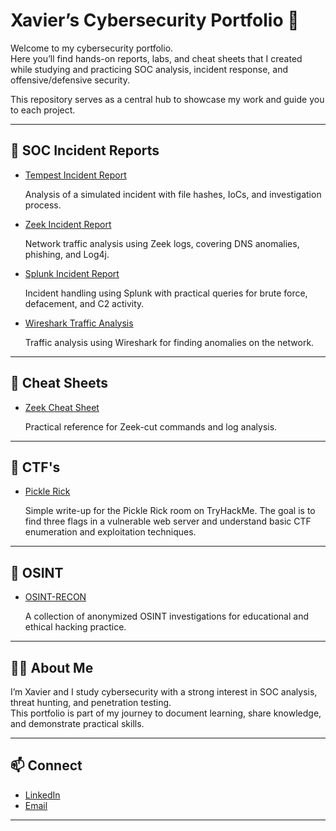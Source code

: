 # Xavier’s Cybersecurity Portfolio 🔐

Welcome to my cybersecurity portfolio.  
Here you’ll find hands-on reports, labs, and cheat sheets that I created while studying and practicing SOC analysis, incident response, and offensive/defensive security.  

This repository serves as a central hub to showcase my work and guide you to each project.

---

## 📂 SOC Incident Reports
- [Tempest Incident Report](https://github.com/7xm7/soc-incident-report-tempest)  

  Analysis of a simulated incident with file hashes, IoCs, and investigation process.  

- [Zeek Incident Report](https://github.com/7xm7/soc-incident-report-zeek)  

  Network traffic analysis using Zeek logs, covering DNS anomalies, phishing, and Log4j.  

- [Splunk Incident Report](https://github.com/7xm7/soc-incident-report-splunk)  

  Incident handling using Splunk with practical queries for brute force, defacement, and C2 activity.  

- [Wireshark Traffic Analysis](https://github.com/7xm7/soc-wireshark-traffic-analysis)

  Traffic analysis using Wireshark for finding anomalies on the network. 

---

## 📂 Cheat Sheets
- [Zeek Cheat Sheet](https://github.com/7xm7/zeek-cheatsheet)  

   Practical reference for Zeek-cut commands and log analysis.  

---

## 📂 CTF's
- [Pickle Rick](https://github.com/7xm7/pickle-rick-ctf)  

  Simple write-up for the Pickle Rick room on TryHackMe. The goal is to find three flags in a vulnerable web server and understand basic CTF enumeration and exploitation techniques.

---

## 📂 OSINT
- [OSINT-RECON](https://github.com/7xm7/osint-recon)

  A collection of anonymized OSINT investigations for educational and ethical hacking practice.

---

## 🧑‍💻 About Me
I’m Xavier and I study cybersecurity with a strong interest in SOC analysis, threat hunting, and penetration testing.  
This portfolio is part of my journey to document learning, share knowledge, and demonstrate practical skills.  

---

## 📫 Connect
- [LinkedIn](https://www.linkedin.com/in/xaviermota7)
- [Email](xaviermota7@gmail,com)

---
